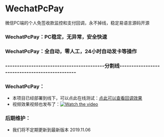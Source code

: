 # WechatPcPay
微信PC端的个人免签收款监控和支付回调，永不掉线，稳定易语言源码开源

### WechatPcPay：PC稳定，无异常，安全快速
### WechatPcPay：全自动，零人工，24小时自动发卡等操作

### ------------------------------------------分割线-----------------------------------------------
### WechatPcPay：
 - 本项目已经部署到线下，可以点此在线测试：[点此可以查看回调效果](http://m.quanziliao.com/pcwct/) 
 - 视频效果视频也发布了：[![Watch the video](http://std.superlist.yaodenglu.com/player_pic.jpg?t=1)](http://player.youku.com/embed/XNDQyNjk3MzIyMA==.html)

### 后期维护：
 - 我们将不定期更新到最新版本 2019.11.06
